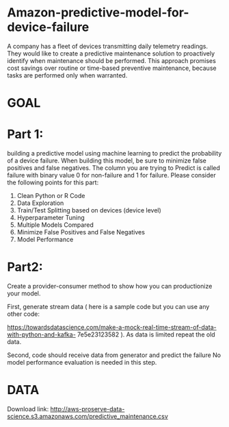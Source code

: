 # Amazon-predictive-model-for-device-failure

A company has a fleet of devices transmitting daily telemetry readings. They would like to create a
predictive maintenance solution to proactively identify when maintenance should be performed. This
approach promises cost savings over routine or time-based preventive maintenance, because tasks are
performed only when warranted.

# GOAL
# Part 1: 
building a predictive model using machine learning to predict the probability
of a device failure. When building this model, be sure to minimize false positives and false negatives.
The column you are trying to Predict is called failure with binary value 0 for non-failure and 1 for failure.
Please consider the following points for this part:
1. Clean Python or R Code
2. Data Exploration
3. Train/Test Splitting based on devices (device level)
4. Hyperparameter Tuning
5. Multiple Models Compared
6. Minimize False Positives and False Negatives
7. Model Performance
   
# Part2: 
Create a provider-consumer method to show how you can productionize your model.

First, generate stream data ( here is a sample code but you can use any other code:

https://towardsdatascience.com/make-a-mock-real-time-stream-of-data-with-python-and-kafka-
7e5e23123582 ). As data is limited repeat the old data.

Second, code should receive data from generator and predict the failure No model performance
evaluation is needed in this step.

# DATA
Download link: http://aws-proserve-data-science.s3.amazonaws.com/predictive_maintenance.csv
